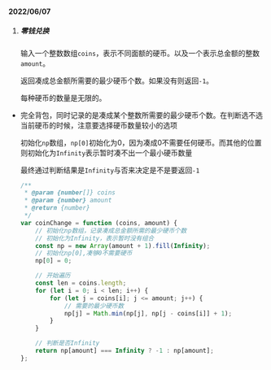 #### 2022/06/07

1. ##### 零钱兑换

   输入一个整数数组`coins`，表示不同面额的硬币。以及一个表示总金额的整数`amount`。

   返回凑成总金额所需要的最少硬币个数。如果没有则返回`-1`。

   每种硬币的数量是无限的。

* 完全背包，同时记录的是凑成某个整数所需要的最少硬币个数。在判断选不选当前硬币的时候，注意要选择硬币数量较小的选项

  初始化`np`数组，`np[0]`初始化为0，因为凑成0不需要任何硬币。而其他的位置则初始化为`Infinity`表示暂时凑不出一个最小硬币数量

  最终通过判断结果是`Infinity`与否来决定是不是要返回`-1`

  ```js
  /**
   * @param {number[]} coins
   * @param {number} amount
   * @return {number}
   */
  var coinChange = function (coins, amount) {
      // 初始化np数组，记录凑成总金额所需的最少硬币个数
      // 初始化为Infinity，表示暂时没有组合
      const np = new Array(amount + 1).fill(Infinity);
      // 初始化np[0],凑够0不需要硬币
      np[0] = 0;
  
      // 开始遍历
      const len = coins.length;
      for (let i = 0; i < len; i++) {
          for (let j = coins[i]; j <= amount; j++) {
              // 需要的最少硬币数
              np[j] = Math.min(np[j], np[j - coins[i]] + 1);
          }
      }
  
      // 判断是否Infinity
      return np[amount] === Infinity ? -1 : np[amount];
  };
  ```

  
